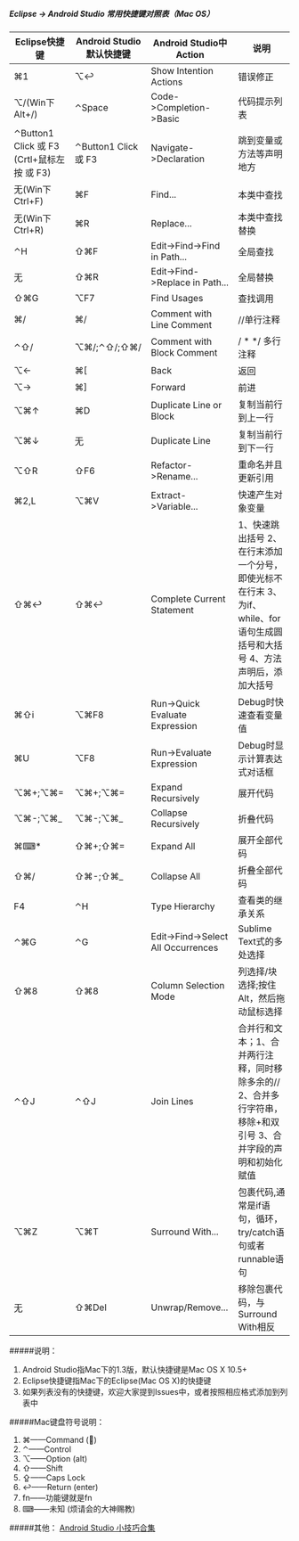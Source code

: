 ##### Eclipse -> Android Studio 常用快捷键对照表（Mac OS）

Eclipse快捷键|Android Studio默认快捷键|Android Studio中Action|说明
---|---|---|---
⌘1|⌥↩|Show Intention Actions|错误修正
⌥/(Win下Alt+/)|⌃Space|Code->Completion->Basic|代码提示列表
⌃Button1 Click 或 F3 (Crtl+鼠标左按 或 F3)|⌃Button1 Click 或 F3|Navigate->Declaration|跳到变量或方法等声明地方
无(Win下Ctrl+F)|⌘F|Find...|本类中查找
无(Win下Ctrl+R)|⌘R|Replace...|本类中查找替换
⌃H|⇧⌘F|Edit->Find->Find in Path...|全局查找
无|⇧⌘R|Edit->Find->Replace in Path...|全局替换
⇧⌘G|⌥F7|Find Usages|查找调用
⌘/|⌘/|Comment with Line Comment|//单行注释
⌃⇧/|⌥⌘/;⌃⇧/;⇧⌘/|Comment with Block Comment|  / *  */   多行注释
⌥←|⌘[|Back|返回
⌥→|⌘]|Forward|前进
⌥⌘↑|⌘D|Duplicate Line or Block|复制当前行到上一行
⌥⌘↓|无|Duplicate Line|复制当前行到下一行
⌥⇧R|⇧F6|Refactor->Rename...|重命名并且更新引用
⌘2,L|⌥⌘V|Extract->Variable...|快速产生对象变量
⇧⌘↩|⇧⌘↩|Complete Current Statement|1、快速跳出括号 2、在行末添加一个分号，即使光标不在行末 3、为if、while、for 语句生成圆括号和大括号 4、方法声明后，添加大括号
⌘⇧i|⌥⌘F8|Run->Quick Evaluate Expression|Debug时快速查看变量值
⌘U|⌥F8|Run->Evaluate Expression|Debug时显示计算表达式对话框
⌥⌘+;⌥⌘=|⌥⌘+;⌥⌘=|Expand Recursively|展开代码
⌥⌘-;⌥⌘_|⌥⌘-;⌥⌘_|Collapse Recursively|折叠代码
⌘⌨*|⇧⌘+;⇧⌘=|Expand All|展开全部代码
⇧⌘/|⇧⌘-;⇧⌘_|Collapse All|折叠全部代码
F4|⌃H|Type Hierarchy|查看类的继承关系
⌃⌘G|⌃G|Edit->Find->Select All Occurrences|Sublime Text式的多处选择
⇧⌘8|⇧⌘8|Column Selection Mode|列选择/块选择;按住Alt，然后拖动鼠标选择
⌃⇧J|⌃⇧J|Join Lines|合并行和文本；1、合并两行注释，同时移除多余的// 2、合并多行字符串，移除+和双引号 3、合并字段的声明和初始化赋值
⌥⌘Z|⌥⌘T|Surround With...|包裹代码,通常是if语句，循环，try/catch语句或者runnable语句
无|⇧⌘Del|Unwrap/Remove...|移除包裹代码，与Surround With相反


    
    
    
    
#####说明：
1. Android Studio指Mac下的1.3版，默认快捷键是Mac OS X 10.5+
2. Eclipse快捷键指Mac下的Eclipse(Mac OS X)的快捷键
3. 如果列表没有的快捷键，欢迎大家提到Issues中，或者按照相应格式添加到列表中  


#####Mac键盘符号说明：
1. ⌘——Command ()
2. ⌃——Control
3. ⌥——Option (alt)
4. ⇧——Shift
5. ⇪——Caps Lock
6. ↩——Return (enter)
7. fn——功能键就是fn
8. ⌨——未知 (烦请会的大神赐教)
  
#####其他：
[Android Studio 小技巧合集](http://laobie.github.io/android/2016/02/14/android-studio-tips.html)
